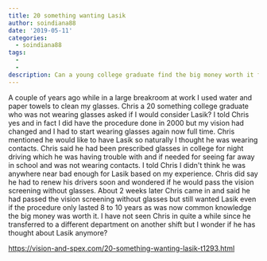 ```yaml
---
title: 20 something wanting Lasik
author: soindiana88
date: '2019-05-11'
categories:
  - soindiana88
tags:
  - 
  - 
description: Can a young college graduate find the big money worth it for Lasik, despite it being temporary?
---
```

A couple of years ago while in a large breakroom at work I used water and paper towels to clean my glasses. Chris a 20 something college graduate who was not wearing glasses asked if I would consider Lasik? I told Chris yes and in fact I did have the procedure done in 2000 but my vision had changed and I had to start wearing glasses again now full time. Chris mentioned he would like to have Lasik so naturally I thought he was wearing contacts. Chris said he had been prescribed glasses in college for night driving which he was having trouble with and if needed for seeing far away in school and was not wearing contacts. I told Chris I didn't think he was anywhere near bad enough for Lasik based on my experience. Chris did say he had to renew his drivers soon and wondered if he would pass the vision screening without glasses. About 2 weeks later Chris came in and said he had passed the vision screening without glasses but still wanted Lasik even if the procedure only lasted 8 to 10 years as was now common knowledge the big money was worth it. I have not seen Chris in quite a while since he transferred to a different department on another shift but I wonder if he has thought about Lasik anymore?

https://vision-and-spex.com/20-something-wanting-lasik-t1293.html